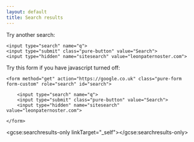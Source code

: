 ```yaml
---
layout: default
title: Search results
---
```


Try another search:

<form method="get" action="/search" class="pure-form form-custom" role="search" id="search">

	<input type="search" name="q">
	<input type="submit" class="pure-button" value="Search">
	<input type="hidden" name="sitesearch" value="leonpaternoster.com">

</form>

<noscript>

Try this form if you have javascript turned off:

	<form method="get" action="https://google.co.uk" class="pure-form form-custom" role="search" id="search">

		<input type="search" name="q">
		<input type="submit" class="pure-button" value="Search">
		<input type="hidden" name="sitesearch" value="leonpaternoster.com">

	</form>

</noscript>

<script>
    (function() {
        var cx = '014626350489520397086:dw0dlftob6c';
        var gcse = document.createElement('script');
        gcse.type = 'text/javascript';
        gcse.async = true;
        gcse.src = (document.location.protocol == 'https:' ? 'https:' : 'http:') +
            '//cse.google.com/cse.js?cx=' + cx;
        var s = document.getElementsByTagName('script')[0];
        s.parentNode.insertBefore(gcse, s);
    })();
</script>

<gcse:searchresults-only linkTarget="_self"></gcse:searchresults-only>
